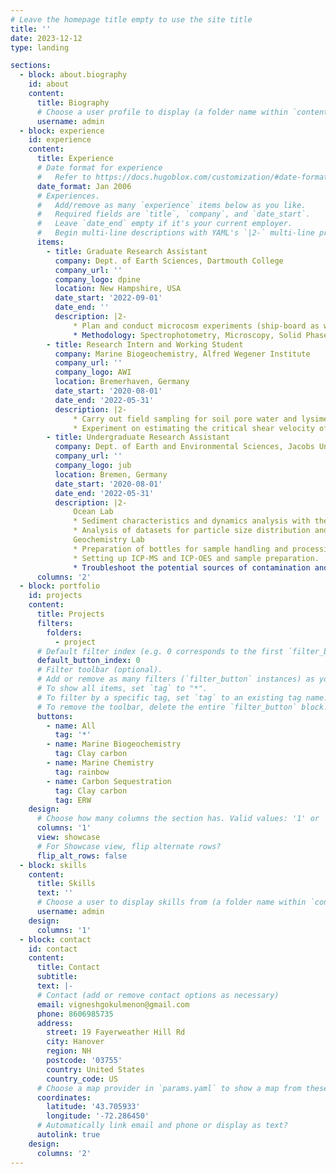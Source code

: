 ```yaml
---
# Leave the homepage title empty to use the site title
title: ''
date: 2023-12-12
type: landing

sections:
  - block: about.biography
    id: about
    content:
      title: Biography
      # Choose a user profile to display (a folder name within `content/authors/`)
      username: admin
  - block: experience
    id: experience
    content:
      title: Experience
      # Date format for experience
      #   Refer to https://docs.hugoblox.com/customization/#date-format
      date_format: Jan 2006
      # Experiences.
      #   Add/remove as many `experience` items below as you like.
      #   Required fields are `title`, `company`, and `date_start`.
      #   Leave `date_end` empty if it's your current employer.
      #   Begin multi-line descriptions with YAML's `|2-` multi-line prefix.
      items:
        - title: Graduate Research Assistant
          company: Dept. of Earth Sciences, Dartmouth College
          company_url: ''
          company_logo: dpine
          location: New Hampshire, USA
          date_start: '2022-09-01'
          date_end: ''
          description: |2-
              * Plan and conduct microcosm experiments (ship-board as well as roller tank experiments in laboratory) and mesocosm experiments to understand the role of heterotrophic bacteria in carbon flux in the surface ocean in the presence of clay minerals.
              * Methodology: Spectrophotometry, Microscopy, Solid Phase Extraction, Mass Spectrometry
        - title: Research Intern and Working Student
          company: Marine Biogeochemistry, Alfred Wegener Institute
          company_url: ''
          company_logo: AWI
          location: Bremerhaven, Germany
          date_start: '2020-08-01'
          date_end: '2022-05-31'
          description: |2-
              * Carry out field sampling for soil pore water and lysimeter samples, and prepare nutrient, cations, isotope, DIC and Alkalinity samples for measurement on a weekly basis.
              * Experiment on estimating the critical shear velocity of Olivine sample by the implementation of a Gust chamber for simulating boundary layer shear stress conditions to determine the regimes to carry out Enhanced weathering project.
        - title: Undergraduate Research Assistant
          company: Dept. of Earth and Environmental Sciences, Jacobs University Bremen
          company_url: ''
          company_logo: jub
          location: Bremen, Germany
          date_start: '2020-08-01'
          date_end: '2022-05-31'
          description: |2-
              Ocean Lab
              * Sediment characteristics and dynamics analysis with the aid of instruments such as LISST-100X, Settling column, Aqualogger, and Water-column simulator.
              * Analysis of datasets for particle size distribution and settling velocity using Python, MATLAB and Image analysis using ImageJ Fiji software.
              Geochemistry Lab
              * Preparation of bottles for sample handling and processing, following certain acid-bath/wash and GEOTRACES protocol as needed.
              * Setting up ICP-MS and ICP-OES and sample preparation.
              * Troubleshoot the potential sources of contamination and optimise the blank by iterative blank measurements to eastablish a protocol for measuring Pt concentrations in picomolar range.    design:
      columns: '2'
  - block: portfolio
    id: projects
    content:
      title: Projects
      filters:
        folders:
          - project
      # Default filter index (e.g. 0 corresponds to the first `filter_button` instance below).
      default_button_index: 0
      # Filter toolbar (optional).
      # Add or remove as many filters (`filter_button` instances) as you like.
      # To show all items, set `tag` to "*".
      # To filter by a specific tag, set `tag` to an existing tag name.
      # To remove the toolbar, delete the entire `filter_button` block.
      buttons:
        - name: All
          tag: '*'
        - name: Marine Biogeochemistry
          tag: Clay carbon
        - name: Marine Chemistry
          tag: rainbow
        - name: Carbon Sequestration
          tag: Clay carbon
          tag: ERW
    design:
      # Choose how many columns the section has. Valid values: '1' or '2'.
      columns: '1'
      view: showcase
      # For Showcase view, flip alternate rows?
      flip_alt_rows: false
  - block: skills
    content:
      title: Skills
      text: ''
      # Choose a user to display skills from (a folder name within `content/authors/`)
      username: admin
    design:
      columns: '1'
  - block: contact
    id: contact
    content:
      title: Contact
      subtitle:
      text: |-
      # Contact (add or remove contact options as necessary)
      email: vigneshgokulmenon@gmail.com
      phone: 8606985735
      address:
        street: 19 Fayerweather Hill Rd
        city: Hanover
        region: NH
        postcode: '03755'
        country: United States
        country_code: US
      # Choose a map provider in `params.yaml` to show a map from these coordinates
      coordinates:
        latitude: '43.705933' 
        longitude: '-72.286450'  
      # Automatically link email and phone or display as text?
      autolink: true
    design:
      columns: '2'
---
```


